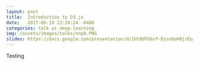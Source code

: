 ```yaml
---
layout: post
title:  Introduction to D3.js
date:   2017-06-19 12:20:24 -0400
categories: talk ai deep-learning
img: /assets/images/talks/nnpb.PNG
slides: https://docs.google.com/presentation/d/1Ut8dFGGvY-DjsnDuHOjrEo_uWXkyBtDDg_xO2aKgqGI/edit?usp=sharing
---
```


Testing
